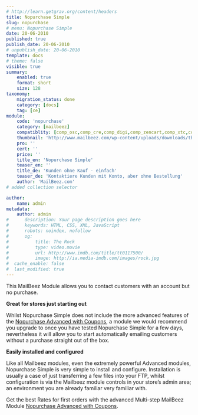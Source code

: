 ```yaml
---
# http://learn.getgrav.org/content/headers
title: Nopurchase Simple
slug: nopurchase
# menu: Nopurchase Simple
date: 20-06-2010
published: true
publish_date: 20-06-2010
# unpublish_date: 20-06-2010
template: docs
# theme: false
visible: true
summary:
    enabled: true
    format: short
    size: 128
taxonomy:
    migration_status: done
    category: [docs]
    tag: [ce]
module:
    code: 'nopurchase'
    category: [mailbeez]
    compatiblity: [comp_osc,comp_cre,comp_digi,comp_zencart,comp_xtc,comp_gambio]
    thumbnail: 'http://www.mailbeez.com/wp-content/uploads/downloads/thumbnails/2011/10/icon_327.png'
    pro: ''
    cert: ''
    price: ''
    title_en: 'Nopurchase Simple'
    teaser_en: ''
    title_de: 'Kunden ohne Kauf - einfach'
    teaser_de: 'Kontaktiere Kunden mit Konto, aber ohne Bestellung'
    author: 'MailBeez.com'
# added collection selector

author:
    name: admin
metadata:
    author: admin
#      description: Your page description goes here
#      keywords: HTML, CSS, XML, JavaScript
#      robots: noindex, nofollow
#      og:
#          title: The Rock
#          type: video.movie
#          url: http://www.imdb.com/title/tt0117500/
#          image: http://ia.media-imdb.com/images/rock.jpg
#  cache_enable: false
#  last_modified: true
---
```


This MailBeez Module allows you to contact customers with an account but no purchase.


**Great for stores just starting out**

Whilst Nopurchase Simple does not include the more advanced features of the [Nopurchase Advanced with Coupons](/documentation/mailbeez/nopurchase_advanced/ "Nopurchase Advanced"), a module we would recommend you upgrade to once you have tested Nopurchase Simple for a few days, nevertheless it will allow you to start automatically emailing customers without a purchase straight out of the box.

**Easily installed and configured**

Like all Mailbeez modules, even the extremely powerful Advanced modules, Nopurchase Simple is very simple to install and configure. Installation is usually a case of just transferring a few files into your FTP, whilst configuration is via the Mailbeez module controls in your store’s admin area; an environment you are already familiar very familiar with.

Get the best Rates for first orders with the advanced Multi-step MailBeez Module  [Nopurchase Advanced with Coupons](/documentation/mailbeez/nopurchase_advanced/ "Nopurchase Advanced").
